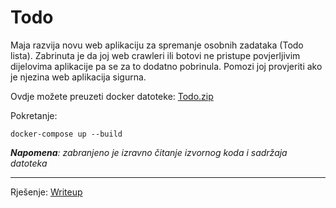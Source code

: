 # Todo
Maja razvija novu web aplikaciju za spremanje osobnih zadataka (Todo lista). 
Zabrinuta je da joj web crawleri ili botovi ne pristupe povjerljivim dijelovima aplikacije pa se za to dodatno pobrinula.
Pomozi joj provjeriti ako je njezina web aplikacija sigurna.

Ovdje možete preuzeti docker datoteke: [Todo.zip](https://github.com/fnovak22/ctf-zavrsni/raw/refs/heads/main/Zadaci/Web/Todo/Datoteke/Todo.zip)

Pokretanje:
```
docker-compose up --build
```

_**Napomena**: zabranjeno je izravno čitanje izvornog koda i sadržaja datoteka_

---

Rješenje: [Writeup](https://github.com/fnovak22/ctf-zavrsni/tree/main/Zadaci/Web/Todo/Writeup)
